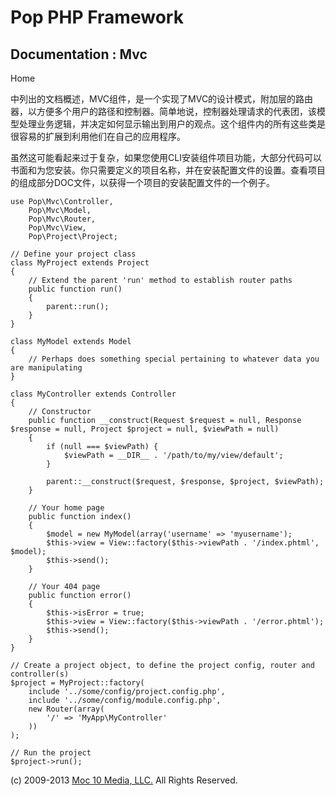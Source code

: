 Pop PHP Framework
=================

Documentation : Mvc
-------------------

Home

中列出的文档概述，MVC组件，是一个实现了MVC的设计模式，附加层的路由器，以方便多个用户的路径和控制器。简单地说，控制器处理请求的代表团，该模型处理业务逻辑，并决定如何显示输出到用户的观点。这个组件内的所有这些类是很容易的扩展到利用他们在自己的应用程序。

虽然这可能看起来过于复杂，如果您使用CLI安装组件项目功能，大部分代码可以书面和为您安装。你只需要定义的项目名称，并在安装配置文件的设置。查看项目的组成部分DOC文件，以获得一个项目的安装配置文件的一个例子。

    use Pop\Mvc\Controller,
        Pop\Mvc\Model,
        Pop\Mvc\Router,
        Pop\Mvc\View,
        Pop\Project\Project;

    // Define your project class
    class MyProject extends Project
    {
        // Extend the parent 'run' method to establish router paths
        public function run()
        {
            parent::run();
        }
    }

    class MyModel extends Model
    {
        // Perhaps does something special pertaining to whatever data you are manipulating
    }

    class MyController extends Controller
    {
        // Constructor
        public function __construct(Request $request = null, Response $response = null, Project $project = null, $viewPath = null)
        {
            if (null === $viewPath) {
                $viewPath = __DIR__ . '/path/to/my/view/default';
            }

            parent::__construct($request, $response, $project, $viewPath);
        }

        // Your home page
        public function index()
        {
            $model = new MyModel(array('username' => 'myusername');
            $this->view = View::factory($this->viewPath . '/index.phtml', $model);
            $this->send();
        }

        // Your 404 page
        public function error()
        {
            $this->isError = true;
            $this->view = View::factory($this->viewPath . '/error.phtml');
            $this->send();
        }
    }

    // Create a project object, to define the project config, router and controller(s)
    $project = MyProject::factory(
        include '../some/config/project.config.php',
        include '../some/config/module.config.php',
        new Router(array(
            '/' => 'MyApp\MyController'
        ))
    );

    // Run the project
    $project->run();

\(c) 2009-2013 [Moc 10 Media, LLC.](http://www.moc10media.com) All
Rights Reserved.
